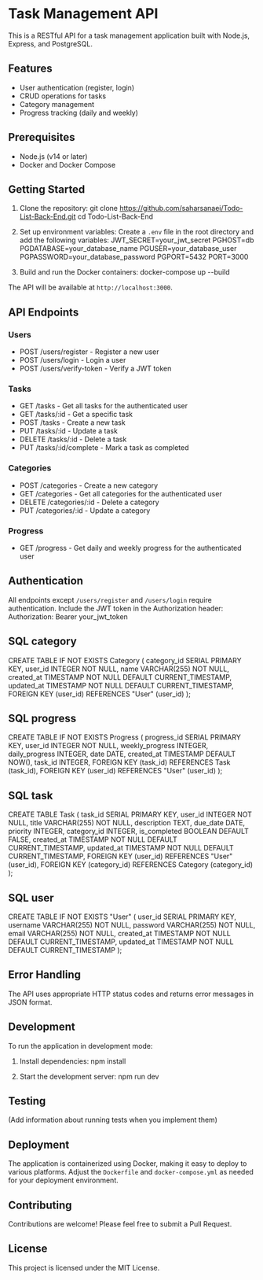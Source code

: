 # Task Management API

This is a RESTful API for a task management application built with Node.js, Express, and PostgreSQL.

## Features

- User authentication (register, login)
- CRUD operations for tasks
- Category management
- Progress tracking (daily and weekly)

## Prerequisites

- Node.js (v14 or later)
- Docker and Docker Compose

## Getting Started

1. Clone the repository:
git clone https://github.com/saharsanaei/Todo-List-Back-End.git 
cd Todo-List-Back-End

2. Set up environment variables:
Create a `.env` file in the root directory and add the following variables:
JWT_SECRET=your_jwt_secret
PGHOST=db
PGDATABASE=your_database_name
PGUSER=your_database_user
PGPASSWORD=your_database_password
PGPORT=5432
PORT=3000

3. Build and run the Docker containers:
docker-compose up --build

The API will be available at `http://localhost:3000`.

## API Endpoints

### Users
- POST /users/register - Register a new user
- POST /users/login - Login a user
- POST /users/verify-token - Verify a JWT token

### Tasks
- GET /tasks - Get all tasks for the authenticated user
- GET /tasks/:id - Get a specific task
- POST /tasks - Create a new task
- PUT /tasks/:id - Update a task
- DELETE /tasks/:id - Delete a task
- PUT /tasks/:id/complete - Mark a task as completed

### Categories
- POST /categories - Create a new category
- GET /categories - Get all categories for the authenticated user
- DELETE /categories/:id - Delete a category
- PUT /categories/:id - Update a category

### Progress
- GET /progress - Get daily and weekly progress for the authenticated user

## Authentication

All endpoints except `/users/register` and `/users/login` require authentication. Include the JWT token in the Authorization header:
Authorization: Bearer your_jwt_token

## SQL category
CREATE TABLE IF NOT EXISTS Category (
    category_id SERIAL PRIMARY KEY,
    user_id INTEGER NOT NULL,
    name VARCHAR(255) NOT NULL,
    created_at TIMESTAMP NOT NULL DEFAULT CURRENT_TIMESTAMP,
    updated_at TIMESTAMP NOT NULL DEFAULT CURRENT_TIMESTAMP,
    FOREIGN KEY (user_id) REFERENCES "User" (user_id)
);

## SQL progress
CREATE TABLE IF NOT EXISTS Progress (
    progress_id SERIAL PRIMARY KEY,
    user_id INTEGER NOT NULL,
    weekly_progress INTEGER,
    daily_progress INTEGER,
    date DATE,
    created_at TIMESTAMP DEFAULT NOW(),
    task_id INTEGER,
    FOREIGN KEY (task_id) REFERENCES Task (task_id),
    FOREIGN KEY (user_id) REFERENCES "User" (user_id)
);

## SQL task
CREATE TABLE Task (
    task_id SERIAL PRIMARY KEY,
    user_id INTEGER NOT NULL,
    title VARCHAR(255) NOT NULL,
    description TEXT,
    due_date DATE,
    priority INTEGER,
    category_id INTEGER,
    is_completed BOOLEAN DEFAULT FALSE,
    created_at TIMESTAMP NOT NULL DEFAULT CURRENT_TIMESTAMP,
    updated_at TIMESTAMP NOT NULL DEFAULT CURRENT_TIMESTAMP,
    FOREIGN KEY (user_id) REFERENCES "User" (user_id),
    FOREIGN KEY (category_id) REFERENCES Category (category_id)
);

## SQL user
CREATE TABLE IF NOT EXISTS "User" (
    user_id SERIAL PRIMARY KEY,
    username VARCHAR(255) NOT NULL,
    password VARCHAR(255) NOT NULL,
    email VARCHAR(255) NOT NULL,
    created_at TIMESTAMP NOT NULL DEFAULT CURRENT_TIMESTAMP,
    updated_at TIMESTAMP NOT NULL DEFAULT CURRENT_TIMESTAMP
);

## Error Handling

The API uses appropriate HTTP status codes and returns error messages in JSON format.

## Development

To run the application in development mode:

1. Install dependencies:
npm install

2. Start the development server:
npm run dev

## Testing

(Add information about running tests when you implement them)

## Deployment

The application is containerized using Docker, making it easy to deploy to various platforms. Adjust the `Dockerfile` and `docker-compose.yml` as needed for your deployment environment.

## Contributing

Contributions are welcome! Please feel free to submit a Pull Request.

## License

This project is licensed under the MIT License.